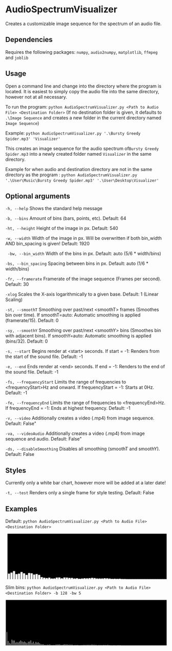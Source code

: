 # AudioSpectrumVisualizer

Creates a customizable image sequence for the spectrum of an audio file.



## Dependencies

Requires the following packages: `numpy`, `audio2numpy`, `matplotlib`, `ffmpeg` and `joblib`



## Usage

Open a command line and change into the directory where the program is located. It is easiest to simply copy the audio file into the same directory, however not at all necessary.

To run the program: `python AudioSpectrumVisualizer.py <Path to Audio File> <Destination Folder>` (If no destination folder is given, it defaults to `.\Image Sequence` and creates a new folder in the current directory named `Image Sequence`)

Example: `python AudioSpectrumVisualizer.py '.\Bursty Greedy Spider.mp3' 'Visualizer'`

This creates an image sequence for the audio spectrum of`Bursty Greedy Spider.mp3` into a newly created folder named `Visualizer` in the same directory.

Example for when audio and destination directory are not in the same directory as the program : `python AudioSpectrumVisualizer.py '.\User\Music\Bursty Greedy Spider.mp3' '.\User\Desktop\Visualizer'`



## Optional  arguments

`-h, --help` Shows the standard help message

`-b, --bins` Amount of bins (bars, points, etc). Default: 64

`-ht, --height` Height of the image in px. Default: 540

`-w, --width` Width of the image in px. Will be overwritten if both bin_width AND bin_spacing is given! Default: 1920

` -bw, --bin_width` Width of the bins in px. Default: auto (5/6 * width/bins)

`-bs, --bin_spacing` Spacing between bins in px. Default: auto (1/6 * width/bins)

`-fr, --framerate` Framerate of the image sequence (Frames per second). Default: 30

`-xlog` Scales the X-axis logarithmically to a given base. Default: 1 (Linear Scaling)

`-st, --smoothT` Smoothing over past/next \<smoothT> frames (Smoothes bin over time). If smoothT=auto: Automatic smoothing is applied (framerate/15). Default: 0

`-sy, --smoothY` Smoothing over past/next \<smoothY> bins (Smoothes bin with adjacent bins). If smoothY=auto: Automatic smoothing is applied (bins/32). Default: 0

`-s, --start` Begins render at \<start> seconds. If start = -1: Renders from the start of the sound file. Default: -1

`-e, --end` Ends render at \<end> seconds. If end = -1: Renders to the end of the sound file. Default: -1

`-fs, --frequencyStart` Limits the range of frequencies to \<frequencyStart>Hz and onward. If frequencyStart = -1: Starts at 0Hz. Default: -1

`-fe, --frequencyEnd` Limits the range of frequencies to \<frequencyEnd>Hz. If frequencyEnd = -1: Ends at highest frequency. Default: -1

`-v, --video` Additionally creates a video (.mp4) from image sequence. Default: False"

`-va, --videoAudio` Additionally creates a video (.mp4) from image sequence and audio. Default: False"

`-ds, --disableSmoothing` Disables all smoothing (smoothT and smoothY). Default: False



## Styles

Currently only a white bar chart, however more will be added at a later date!

`-t, --test` Renders only a single frame for style testing. Default: False



## Examples

Default: `python AudioSpectrumVisualizer.py <Path to Audio File> <Destination Folder>`

<img src=".\screenshots\default.png" alt="default" style="zoom: 50%;" />

Slim bins: `python AudioSpectrumVisualizer.py <Path to Audio File> <Destination Folder> -b 128 -bw 5`

<img src=".\screenshots\slimBins.png" alt="default" style="zoom: 50%;" />
